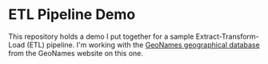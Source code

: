 # ETL Pipeline Demo

This repository holds a demo I put together for a sample Extract-Transform-Load (ETL) pipeline. I'm working with the [GeoNames geographical database](https://download.geonames.org/export/dump/) from the GeoNames website on this one.